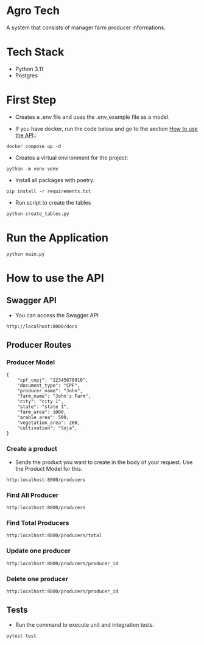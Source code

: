 # Agro Tech

A system that consists of manager farm producer informations.

# Tech Stack
* Python 3.11
* Postgres

# First Step
* Creates a .env file and uses the .env_example file as a model.

* If you have docker, run the code below and go to the section  [How to use the API](#-How-to-use-the-API).:
```
docker compose up -d
```

* Creates a virtual environment for the project:
```
python -m venv venv 
```

* Install all packages with poetry:

```
pip install -r requirements.txt

```

* Run script to create the tables
```
python create_tables.py
```

# Run the Application
```
python main.py
```

# How to use the API
## Swagger API
* You can access the Swagger API  
```
http://localhost:8000/docs
```

## Producer Routes
### Producer Model
```
{
    "cpf_cnpj": "12345678910",
    "document_type": "CPF",
    "producer_name": "John",
    "farm_name": "John's Farm",
    "city": "city 1",
    "state": "state 1",
    "farm_area": 1000,
    "arable_area": 500,
    "vegetation_area": 200,
    "cultivation": "Soja",
}
```
### Create a product
* Sends the product you want to create in the body of your request. Use the Product Model for this.
```
http:localhost:8000/producers
```
### Find All Producer
```
http:localhost:8000/producers
```
### Find Total Producers
```
http:localhost:8000/producers/total
```
### Update one producer
```
http:localhost:8000/producers/producer_id
```
### Delete one producer
```
http:localhost:8000/producers/producer_id
````

## Tests
* Run the command to execute unit and integration tests.
```
pytest test
```

